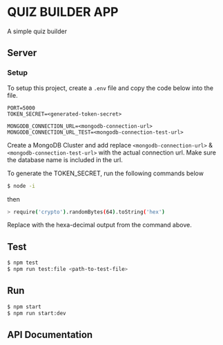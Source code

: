 # QUIZ BUILDER APP
A simple quiz builder

## Server

### Setup
To setup this project, create a `.env` file and copy the code below into the file.

```.env
PORT=5000
TOKEN_SECRET=<generated-token-secret>

MONGODB_CONNECTION_URL=<mongodb-connection-url>
MONGODB_CONNECTION_URL_TEST=<mongodb-connection-test-url>
```
Create a MongoDB Cluster and add replace `<mongodb-connection-url>` & `<mongodb-connection-test-url>` with the actual connection url. Make sure the database name is included in the url.

To generate the TOKEN_SECRET, run the following commands below
```bash
$ node -i
```
then
```bash
> require('crypto').randomBytes(64).toString('hex')
```

Replace <generated-token-secret> with the hexa-decimal output from the command above.


## Test
```bash
$ npm test
$ npm run test:file <path-to-test-file>
```


## Run
```bash
$ npm start
$ npm run start:dev
```


## API Documentation


